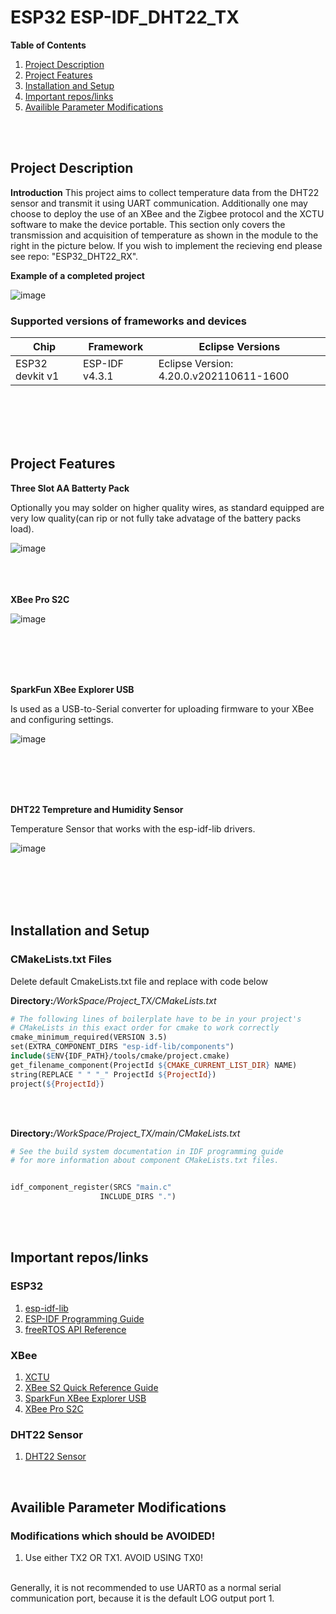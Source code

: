 # ESP32 ESP-IDF_DHT22_TX

**Table of Contents** 
1. [Project Description](#pd-id)
1. [Project Features](#pf-id)
1. [Installation and Setup](#ps-id)
1. [Important repos/links](#pm-id)
1. [Availible Parameter Modifications](#il-id)

<br>
<br>

<a id="pd-id"></a>

## Project Description  
**Introduction**
This project aims to collect temperature data from the DHT22 sensor and transmit it using UART communication. Additionally one may choose to deploy the use of an XBee and the Zigbee protocol and the XCTU software to make the device portable. This section only covers the transmission and acquisition of temperature as shown in the module to the right in the picture below. If you wish to implement the recieving end please see repo: "ESP32_DHT22_RX".

**Example of a completed project**

![image](https://github.com/rudi547317/ESP-IDF_DHT22_TX/assets/133919829/0d16897e-867d-4298-a99f-3b3447507038)

### Supported versions of frameworks and devices

| Chip                     | Framework          | Eclipse Versions                        |
|--------------------------|--------------------|-----------------------------------------|
| ESP32 devkit v1          | ESP-IDF v4.3.1     | Eclipse Version: 4.20.0.v202110611-1600 |

<br>
<br>
<br>
<br>


<a id="pf-id"></a>

## Project Features  

**Three Slot AA Batterty Pack**

Optionally you may solder on higher quality wires, as standard equipped are very low quality(can rip or not fully take advatage of the battery packs load). 

![image](https://m.media-amazon.com/images/I/51VFLAvzsRL.__AC_SY300_SX300_QL70_FMwebp_.jpg)
<br> 
<br> 
<br>
<br>


**XBee Pro S2C**

![image](https://github.com/rudi547317/ESP-IDF_DHT22_TX/assets/133919829/27fbb15a-7705-4963-ba7f-dab4af64a3c9)

<br>
<br>
<br> 
<br> 

**SparkFun XBee Explorer USB**

Is used as a USB-to-Serial converter for uploading firmware to your XBee and configuring settings.

![image](https://github.com/rudi547317/ESP-IDF_DHT22_TX/assets/133919829/679c8796-8a2c-4acc-bca1-7963bcdedd04)

<br>
<br>
<br> 
<br> 

**DHT22 Tempreture and Humidity Sensor**

Temperature Sensor that works with the esp-idf-lib drivers. 

![image](https://github.com/rudi547317/ESP-IDF_DHT22_TX/assets/133919829/195f775d-3174-41c5-9bdf-bc27a8100ce0)

<br>
<br>
<br> 
<br> 

<a id="ps-id"></a>

## Installation and Setup

### CMakeLists.txt Files
Delete default CmakeLists.txt file and replace with code below 

**Directory:**_/WorkSpace/Project_TX/CMakeLists.txt_

```Makefile
# The following lines of boilerplate have to be in your project's
# CMakeLists in this exact order for cmake to work correctly
cmake_minimum_required(VERSION 3.5)
set(EXTRA_COMPONENT_DIRS "esp-idf-lib/components")
include($ENV{IDF_PATH}/tools/cmake/project.cmake)
get_filename_component(ProjectId ${CMAKE_CURRENT_LIST_DIR} NAME)
string(REPLACE " " "_" ProjectId ${ProjectId})
project(${ProjectId})
```

<br>
<br> 

**Directory:**_/WorkSpace/Project_TX/main/CMakeLists.txt_

```Makefile
# See the build system documentation in IDF programming guide
# for more information about component CMakeLists.txt files.


idf_component_register(SRCS "main.c"
                    INCLUDE_DIRS ".")
```

<br>
<br>

<a id="il-id"></a>

## Important repos/links  
### ESP32
1. [esp-idf-lib](https://github.com/UncleRus/esp-idf-lib)
1. [ESP-IDF Programming Guide](https://docs.espressif.com/projects/esp-idf/en/latest/esp32/api-reference/index.html)
1. [freeRTOS API Reference](https://www.freertos.org/a00106.html)

### XBee
1. [XCTU](https://hub.digi.com/support/products/xctu/)
1. [XBee S2 Quick Reference Guide](https://www.tunnelsup.com/images/xbee.png)
1. [SparkFun XBee Explorer USB](https://www.sparkfun.com/products/11812)
1. [XBee Pro S2C](https://www.mouser.com/ProductDetail/DIGI/XB24CAWIT-001?qs=%2FPVulymFwT1u0cCwuRVF0g%3D%3D)

### DHT22 Sensor
1. [DHT22 Sensor](https://www.amazon.com/Aideepen-Digital-Temperature-Humidity-Replace/dp/B01IBBFOF0/ref=asc_df_B01IBBFOF0/?tag=hyprod-20&linkCode=df0&hvadid=312281654867&hvpos=&hvnetw=g&hvrand=7841827357427414658&hvpone=&hvptwo=&hvqmt=&hvdev=c&hvdvcmdl=&hvlocint=&hvlocphy=9028692&hvtargid=pla-566887873606&psc=1)

<br>

<a id="pm-id"></a>

## Availible Parameter Modifications  
### Modifications which should be AVOIDED!
1. Use either TX2 OR TX1. AVOID USING TX0!
<br>
    Generally, it is not recommended to use UART0 as a normal serial communication port, because it is the default LOG output port
1. 
<br>
<br>
